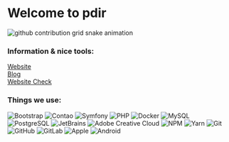 
# Welcome to pdir 

<picture>
  <source media="(prefers-color-scheme: dark)" srcset="https://raw.githubusercontent.com/MDevster/snake/output/github-contribution-grid-snake-dark.svg">
  <source media="(prefers-color-scheme: light)" srcset="https://raw.githubusercontent.com/MDevster/snake/output/github-contribution-grid-snake.svg">
  <img alt="github contribution grid snake animation" src="https://raw.githubusercontent.com/MDevster/snake/blob/output/github-contribution-grid-snake.svg">
</picture>

### Information & nice tools:

[Website](https://pdir.de)  
[Blog](https://pdir.de/agentur-webdesign-blog.html)  
[Website Check](https://pdir.de/website-check.html)  

### Things we use:

![Bootstrap](https://img.shields.io/badge/-Bootstrap-563D7C?style=flat-square&logo=bootstrap&logoColor=white)
![Contao](https://img.shields.io/badge/-Contao-D33C43?style=flat-square&logo=Contao&logoColor=white)
![Symfony](https://img.shields.io/badge/-Symfony-FF2D20?style=flat-square&logo=Symfony&logoColor=white)
![PHP](https://img.shields.io/badge/-PHP-777BB4?style=flat-square&logo=PHP&logoColor=white)
![Docker](https://img.shields.io/badge/-Docker-2496ED?style=flat-square&logo=Docker&logoColor=white)
![MySQL](https://img.shields.io/badge/-MySQL-4479A1?style=flat-square&logo=MySQL&logoColor=white)
![PostgreSQL](https://img.shields.io/badge/-PostgreSQL-336791?style=flat-square&logo=PostgreSQL&logoColor=white)
![JetBrains](https://img.shields.io/badge/-JetBrains-000000?style=flat-square&logo=JetBrains&logoColor=white)
![Adobe Creative Cloud](https://img.shields.io/badge/-Adobe_Creative_Cloud-DA1F26?style=flat-square&logo=Adobe-Creative-Cloud&logoColor=white)
![NPM](https://img.shields.io/badge/-NPM-CB3837?style=flat-square&logo=NPM&logoColor=white)
![Yarn](https://img.shields.io/badge/-Yarn-2C8EBB?style=flat-square&logo=Yarn&logoColor=white)
![Git](https://img.shields.io/badge/-Git-F05032?style=flat-square&logo=Git&logoColor=white)
![GitHub](https://img.shields.io/badge/-GitHub-181717?style=flat-square&logo=GitHub&logoColor=white)
![GitLab](https://img.shields.io/badge/-GitLab-FCA121?style=flat-square&logo=GitLab&logoColor=white)
![Apple](https://img.shields.io/badge/-Apple-999999?style=flat-square&logo=Apple&logoColor=white)
![Android](https://img.shields.io/badge/-Android-3DDC84?style=flat-square&logo=Android&logoColor=black)
